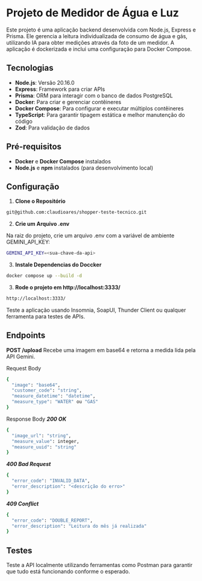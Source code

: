 # Projeto de Medidor de Água e Luz

Este projeto é uma aplicação backend desenvolvida com Node.js, Express e Prisma. Ele gerencia a leitura individualizada de consumo de água e gás, utilizando IA para obter medições através da foto de um medidor. A aplicação é dockerizada e inclui uma configuração para Docker Compose.

## Tecnologias

- **Node.js**: Versão 20.16.0
- **Express**: Framework para criar APIs
- **Prisma**: ORM para interagir com o banco de dados PostgreSQL
- **Docker**: Para criar e gerenciar contêineres
- **Docker Compose**: Para configurar e executar múltiplos contêineres
- **TypeScript**: Para garantir tipagem estática e melhor manutenção do código
- **Zod**: Para validação de dados

## Pré-requisitos

- **Docker** e **Docker Compose** instalados
- **Node.js** e **npm** instalados (para desenvolvimento local)

## Configuração

1. **Clone o Repositório**

```bash
git@github.com:claudioares/shopper-teste-tecnico.git
```
2. **Crie um Arquivo .env**

Na raiz do projeto, crie um arquivo .env com a variável de ambiente GEMINI_API_KEY:
```bash
GEMINI_API_KEY=<sua-chave-da-api>
```
3. **Instale Dependencias do Doccker**

```bash
docker compose up --build -d
```
3. **Rode o projeto em http://localhost:3333/**

```bash
http://localhost:3333/
```
Teste a aplicação usando Insomnia, SoapUI, Thunder Client ou qualquer ferramenta para testes de APIs.

## Endpoints

**POST /upload**
Recebe uma imagem em base64 e retorna a medida lida pela API Gemini.

Request Body
```bash
{
  "image": "base64",
  "customer_code": "string",
  "measure_datetime": "datetime",
  "measure_type": "WATER" ou "GAS"
}
```
Response Body
***200 OK***
```bash
{
  "image_url": "string",
  "measure_value": integer,
  "measure_uuid": "string"
}
```

***400 Bad Request***
```bash
{
  "error_code": "INVALID_DATA",
  "error_description": "<descrição do erro>"
}
```

***409 Conflict***
```bash
{
  "error_code": "DOUBLE_REPORT",
  "error_description": "Leitura do mês já realizada"
}
```

## Testes
Teste a API localmente utilizando ferramentas como Postman para garantir que tudo está funcionando conforme o esperado.

